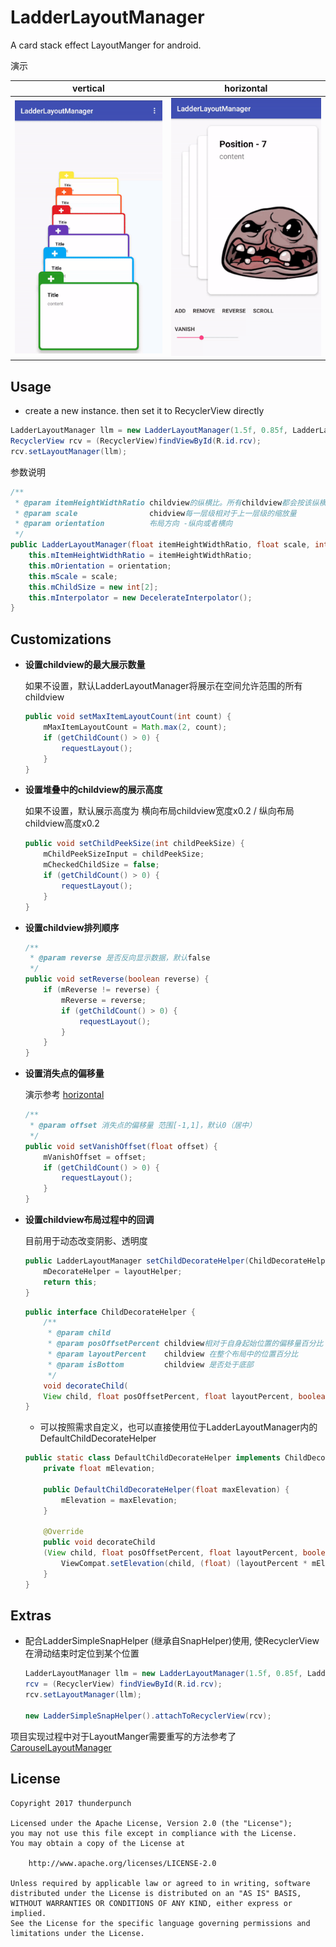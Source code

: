 # LadderLayoutManager

A card stack effect LayoutManger for android.

演示

|vertical|horizontal|
|:---:|:---:|
|![vertical](/gif/vertical.gif)|![horizontal](/gif/horizontal.gif)|

## Usage

- create a new instance. then set it to RecyclerView directly

```java
LadderLayoutManager llm = new LadderLayoutManager(1.5f, 0.85f, LadderLayoutManager.HORIZONTAL).
RecyclerView rcv = (RecyclerView)findViewById(R.id.rcv);
rcv.setLayoutManager(llm);
```

参数说明

```java
/**
 * @param itemHeightWidthRatio childview的纵横比。所有childview都会按该纵横比展示
 * @param scale                chidview每一层级相对于上一层级的缩放量
 * @param orientation          布局方向 -纵向或者横向
 */
public LadderLayoutManager(float itemHeightWidthRatio, float scale, int orientation) {
    this.mItemHeightWidthRatio = itemHeightWidthRatio;
    this.mOrientation = orientation;
    this.mScale = scale;
    this.mChildSize = new int[2];
    this.mInterpolator = new DecelerateInterpolator();
}
```

## Customizations

- **设置childview的最大展示数量**   

  如果不设置，默认LadderLayoutManager将展示在空间允许范围的所有childview

  ```java
  public void setMaxItemLayoutCount(int count) {
      mMaxItemLayoutCount = Math.max(2, count);
      if (getChildCount() > 0) {
          requestLayout();
      }
  }
  ```

- **设置堆叠中的childview的展示高度**

  如果不设置，默认展示高度为  横向布局childview宽度x0.2 / 纵向布局childview高度x0.2 

  ```java
  public void setChildPeekSize(int childPeekSize) {
      mChildPeekSizeInput = childPeekSize;
      mCheckedChildSize = false;
      if (getChildCount() > 0) {
          requestLayout();
      }
  }
  ```

- **设置childview排列顺序**

  ```java
  /**
   * @param reverse 是否反向显示数据，默认false
   */
  public void setReverse(boolean reverse) {
      if (mReverse != reverse) {
          mReverse = reverse;
          if (getChildCount() > 0) {
              requestLayout();
          }
      }
  }
  ```

- **设置消失点的偏移量**

  演示参考 [horizontal](/gif/horizontal.gif)

  ```java
  /**
   * @param offset 消失点的偏移量 范围[-1,1]，默认0（居中）
   */
  public void setVanishOffset(float offset) {
      mVanishOffset = offset;
      if (getChildCount() > 0) {
          requestLayout();
      }
  }
  ```

- **设置childview布局过程中的回调**

  目前用于动态改变阴影、透明度

  ```java
  public LadderLayoutManager setChildDecorateHelper(ChildDecorateHelper layoutHelper) {
      mDecorateHelper = layoutHelper;
      return this;
  }
  ```

  ```java
  public interface ChildDecorateHelper {
      /**
       * @param child
       * @param posOffsetPercent childview相对于自身起始位置的偏移量百分比 范围[0，1)
       * @param layoutPercent    childview 在整个布局中的位置百分比
       * @param isBottom         childview 是否处于底部
       */
      void decorateChild(
      View child, float posOffsetPercent, float layoutPercent, boolean isBottom);
  }
  ```

  - 可以按照需求自定义，也可以直接使用位于LadderLayoutManager内的DefaultChildDecorateHelper 

  ```java
  public static class DefaultChildDecorateHelper implements ChildDecorateHelper {
      private float mElevation;

      public DefaultChildDecorateHelper(float maxElevation) {
          mElevation = maxElevation;
      }

      @Override
      public void decorateChild
      (View child, float posOffsetPercent, float layoutPercent, boolean isBottom) {
          ViewCompat.setElevation(child, (float) (layoutPercent * mElevation * 0.7 + 				mElevation * 0.3));
      }
  }
  ```

## Extras

- 配合LadderSimpleSnapHelper (继承自SnapHelper)使用, 使RecyclerView在滑动结束时定位到某个位置

  ```java
  LadderLayoutManager llm = new LadderLayoutManager(1.5f, 0.85f, LadderLayoutManager.HORIZONTAL).
  rcv = (RecyclerView) findViewById(R.id.rcv);
  rcv.setLayoutManager(llm);

  new LadderSimpleSnapHelper().attachToRecyclerView(rcv);
  ```



项目实现过程中对于LayoutManger需要重写的方法参考了 [CarouselLayoutManager](https://github.com/Azoft/CarouselLayoutManager)



## License

```
Copyright 2017 thunderpunch

Licensed under the Apache License, Version 2.0 (the "License");
you may not use this file except in compliance with the License.
You may obtain a copy of the License at

    http://www.apache.org/licenses/LICENSE-2.0

Unless required by applicable law or agreed to in writing, software
distributed under the License is distributed on an "AS IS" BASIS,
WITHOUT WARRANTIES OR CONDITIONS OF ANY KIND, either express or implied.
See the License for the specific language governing permissions and
limitations under the License.
```
